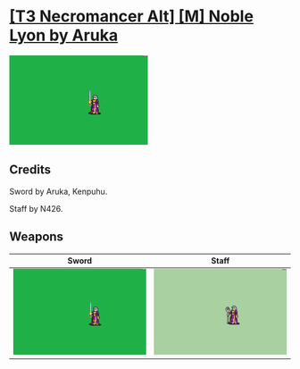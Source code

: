 # [\[T3 Necromancer Alt\] \[M\] Noble Lyon by Aruka](./)

<img src="./1.%20Sword/Sword_000.png" alt="[T3 Necromancer Alt] [M] Noble Lyon by Aruka standing" />

## Credits

Sword by Aruka, Kenpuhu. 

Staff by N426.

## Weapons


|Sword |Staff |
|  :---: | :---: |
| <img alt="Sword animation" src="./1.%20Sword/Sword.gif" /> | <img alt="Staff animation" src="./7.%20Staff/Staff.gif" /> |
